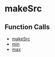 # makeSrc

## Function Calls
- [makeSrc](CSD/kCSD/1D/kcsd1d/makeSrc.md)
- [min](CSD/kCSD/1D/kcsd1d/min.md)
- [max](CSD/kCSD/1D/kcsd1d/max.md)
